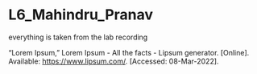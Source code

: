 # L6_Mahindru_Pranav

everything is taken from the lab recording 

<!-- citations  -->

<!-- i used the dummy text from  -->
“Lorem Ipsum,” Lorem Ipsum - All the facts - Lipsum generator. 
[Online]. Available: https://www.lipsum.com/. 
[Accessed: 08-Mar-2022]. 

